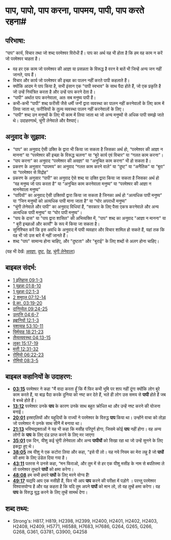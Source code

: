 # पाप, पापो, पाप करना, पापमय, पापी, पाप करते रहना#

## परिभाषा: ##

“पाप” कार्य, विचार तथा जो शब्द परमेश्वर विरोधी हैं। पाप का अर्थ यह भी होता है कि हम वह काम न करें जो परमेश्वर चाहता है।

* वह हर एक काम जो परमेश्वर की आज्ञा या प्रसन्नता के विरूद्ध है वरन वे बातें भी जिन्हें अन्य जन नहीं जानते, पाप हैं।
* विचार और कार्य जो परमेश्वर की इच्छा का पालन नहीं करते पापी कहलाते हैं।
* क्योंकि आदम ने पाप किया है, सभी इंसान एक "पापी स्वभाव" के साथ पैदा होते हैं, जो एक प्रकृति है जो उन्हें नियंत्रित करता है और उन्हें पाप करने देता है।
* “पापी” अर्थात पाप करनेवाला, अतः सब मनुष्य पापी हैं।
* कभी-कभी “पापी” शब्द फरीसी जैसे धर्मी जनों द्वारा व्यवस्था का पालन नहीं करनेवालों के लिए काम में लिया जाता था, फरीसियों के तुल्य व्यवस्था पालन नहीं करनेवालों के लिए।
* “पापी” शब्द उन मनुष्यों के लिए भी काम में लिया जाता था जो अन्य मनुष्यों से अधिक पापी समझे जाते थे। उदाहरणार्थ, चुंगी लेनेवाले और वैश्याएं।

## अनुवाद के सुझाव: ##

* “पाप” का अनुवाद ऐसी उक्ति के द्वारा भी किया जा सकता है जिसका अर्थ हो, “परमेश्वर की आज्ञा न मानना” या “परमेश्वर की इच्छा के विरूद्ध चलना” या “बुरे कार्य एवं विचार” या “गलत काम करना”।
* “पाप करना” का अनुवाद “परमेश्वर की अवज्ञा” या “अनुचित काम करना” भी हो सकता है।
* प्रकरण के अनुसार “पापमय” का अनुवाद “गलत काम करने वाले” या “दुष्ट” या “अनैतिक” या “बुरा” या “परमेश्वर से विद्रोह”
* प्रकरण के अनुसार “पापी” का अनुवाद ऐसे शब्द या उक्ति द्वारा किया जा सकता है जिसका अर्थ हो “वह मनुष्य जो पाप करता है” या “अनुचित काम करनेवाला मनुष्य” या “परमेश्वर की आज्ञा न माननेवाला मनुष्य”
* “पापियों” का अनुवाद ऐसी उक्तियों द्वारा किया जा सकता है जिनका अर्थ हो “अत्यधिक पापी मनुष्य” या “जिन मनुष्यों को अत्यधिक पापी माना जाता है” या “घोर अपराधी मनुष्य”
* “चुंगी लेनेवाले और पापी” का अनुवाद विधियां हैं, “सरकार के लिए पैसा एकत्र करनेवाले और अन्य अत्यधिक पापी मनुष्य” या “घोर पापी मनुष्य”।
* "पाप के दास" या "पाप द्वारा शासित" की अभिव्यक्ति में, "पाप" शब्द का अनुवाद "आज्ञा न मानना" या " बुरी इच्छाओं और कार्यों" के रूप में किया जा सकता है।
* सुनिश्चित करें कि इस अवधि के अनुवाद में पापी व्यवहार और विचार शामिल हो सकते हैं, यहां तक कि वह भी जो उस बारे में नहीं जानते हैं।
* शब्द "पाप" सामान्य होना चाहिए, और "दुष्टता" और "बुराई" के लिए शब्दों से अलग होना चाहिए।

(यह भी देखें: [अवज्ञा](../other/disobey.md), [दुष्ट](../kt/evil.md), [देह](../kt/flesh.md), [चुंगी लेनेवाला](../other/taxcollector.md))

## बाइबल संदर्भ: ##

* [1 इतिहास 09:1-3](rc://en/tn/help/1ch/09/01)
* [1 यूहन्ना 01:8-10](rc://en/tn/help/1jn/01/08)
* [1 यूहन्ना 02:1-3](rc://en/tn/help/1jn/02/01)
* [2 शमूएल 07:12-14](rc://en/tn/help/2sa/07/12)
* [प्रे.का. 03:19-20](rc://en/tn/help/act/03/19)
* [दानिय्येल 09:24-25](rc://en/tn/help/dan/09/24)
* [उत्पत्ति 04:6-7](rc://en/tn/help/gen/04/06)
* [इब्रानियों 12:1-3](rc://en/tn/help/heb/12/01)
* [यशायाह 53:10-11](rc://en/tn/help/isa/53/10)
* [यिर्मयाह 18:21-23](rc://en/tn/help/jer/18/21)
* [लैव्यव्यवस्था 04:13-15](rc://en/tn/help/lev/04/13)
* [लूका 15:17-19](rc://en/tn/help/luk/15/17)
* [मत्ती 12:31-32](rc://en/tn/help/mat/12/31)
* [रोमियो 06:22-23](rc://en/tn/help/rom/06/22)
* [रोमियो 08:3-5](rc://en/tn/help/rom/08/03)

## बाइबल कहानियों के उदाहरण: ##

* __[03:15](rc://en/tn/help/obs/03/15)__ परमेश्वर ने कहा "मैं वादा करता हूँ कि मैं फिर कभी भूमि पर शाप नहीं दूंगा क्योंकि लोग बुरे काम करते हैं, या बाढ़ पैदा करके दुनिया को नष्ट कर देते हैं, भले ही लोग उस समय से __पापी__  होते हैं जब वे बच्चे होते हैं।
* __[13:12](rc://en/tn/help/obs/13/12)__ परमेश्वर उनके __पाप__ के कारण उनके साथ बहुत क्रोधित था और उन्हें नष्ट करने की योजना बनाई।
* __[20:01](rc://en/tn/help/obs/20/01)__ इस्राएलियों और यहूदियों के राज्यों ने परमेश्वर के विरुद्ध __पाप__ किया था। उन्होंने वाचा को तोड़ा जो परमेश्वर ने उनके साथ सीनै में बनाया था।
* __[21:13](rc://en/tn/help/obs/21/13)__ भविष्यद्वक्ताओं ने यह भी कहा कि मसीह परिपूर्ण होगा, जिसमे कोई __पाप__ नहीं होगा। वह अन्य लोगों के __पाप__ के लिए दंड प्राप्त करने के लिए मर जाएगा
* __[35:01](rc://en/tn/help/obs/35/01)__ एक दिन, यीशु कई चुंगी लेनेवाला और अन्य __पापीयों__ को सिखा रहा था जो उन्हें सुनने के लिए इकट्ठा हुए थे।
* __[38:05](rc://en/tn/help/obs/38/05)__ तब यीशु ने एक कटोरा लिया और कहा, "इसे पी लो। यह नये नियम का मेरा लहू है जो __पापों__ की क्षमा के लिए उंडेल दिया गया है।
* __[43:11](rc://en/tn/help/obs/43/11)__ पतरस ने उनसे कहा, “मन फिराओ, और तुम में से हर एक यीशु मसीह के नाम से बपतिस्मा ले तो परमेश्वर तुम्हारे __पापों__ को क्षमा करेगा।
* __[48:08](rc://en/tn/help/obs/48/08)__ हम सभी हमारे __पापों__ के लिए मरने योग्य हैं!
* __[49:17](rc://en/tn/help/obs/49/17)__ यद्यपि आप एक मसीही हैं, फिर भी आप __पाप__ करने की परीक्षा में पड़ोगे । परन्तु परमेश्वर विश्वासयोग्य है और यह कहता है कि यदि तुम अपने __पापों__ को मान लो, तो वह  तुम्हें क्षमा करेगा। वह __पाप__ के विरुद्ध युद्ध करने के लिए तुम्हें सामर्थ देगा।


## शब्द तथ्य: ##

* Strong's: H817, H819, H2398, H2399, H2400, H2401, H2402, H2403, H2408, H2409, H5771, H6588, H7683, H7686, G264, G265, G266, G268, G361, G3781, G3900, G4258
